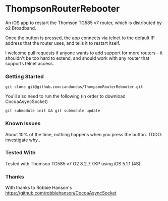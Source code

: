 ThompsonRouterRebooter
======================

An iOS app to restart the Thomson TG585 v7 router, which is distributed by o2 Broadband.

Once the button is pressed, the app connects via telnet to the default IP address that the router uses, and tells it to restart itself.

I welcome pull requests if anyone wants to add support for more routers - it shouldn't be too hard to extend, and should work with any router that supports telnet access.


### Getting Started

`git clone git@github.com:iandundas/ThompsonRouterRebooter.git`

You'll also need to run the following (in order to download CocoaAsyncSocket)

`git submodule init && git submodule update`

### Known Issues
About 10% of the time, nothing happens when you press the button. TODO: investigate why..

### Tested With

Tested with Thomson TG585 v7 O2 8.2.7.7.KP using iOS 5.1.1 (4S)

### Thanks
With thanks to Robbie Hanson's https://github.com/robbiehanson/CocoaAsyncSocket 
